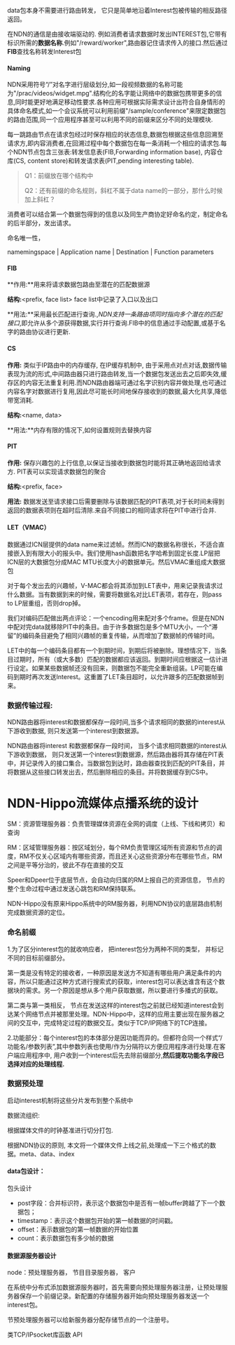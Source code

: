  

data包本身不需要进行路由转发， 它只是简单地沿着Interest包被传输的相反路径返回。

在NDN的通信是由接收端驱动的. 例如消费者请求数据时发出INTEREST包,它带有标识所需的**数据名称**.例如"/reward/worker",路由器记住请求传入的接口.然后通过**FIB**查找名称转发Interest包

#### Naming 

NDN采用符号“/”对名字进行层级划分,如一段视频数据的名称可能为"/prac/videos/widget.mpg".结构化的名字能让网络中的数据包携带更多的信息,同时能更好地满足移动性要求.各种应用可根据实际需求设计出符合自身情形的具体命名模式,如一个会议系统可以利用前缀"/sample/conference"来限定数据包的路由范围,同一个应用程序甚至可以利用不同的前缀来区分不同的处理模块.

每一跳路由节点在请求包经过时保存相应的状态信息,数据包根据这些信息回溯至请求方,即内容消费者,在回溯过程中每个数据包在每一条消耗一个相应的请求包.每个NDN节点包含三张表:转发信息表(FIB,Forwarding information base), 内容仓库(CS, content store)和转发请求表(PIT,pending interesting table).

> Q1：前缀放在哪个结构中
>
> Q2：还有前缀的命名规则，斜杠不属于data name的一部分，那什么时候加上斜杠？
>
> 

消费者可以结合第一个数据包得到的信息以及同生产商协定好命名约定，制定命名的后半部分，发出请求。

命名唯一性，

namemingspace | Application name | Destination  | Function parameters



#### FIB

**作用:**用来将请求数据包路由至潜在的匹配数据源

**结构:**<prefix, face list> face list中记录了入口以及出口

**用法:**采用最长匹配进行查询.,*NDN支持一条路由项同时指向多个潜在的匹配接口*,即允许从多个源获得数据,实行并行查询.FIB中的信息通过手动配置,或基于名字的路由协议进行更新.

#### CS

**作用:** 类似于IP路由中的内存缓存, 在IP缓存机制中, 由于采用点对点对话,数据传输表现为流的形式,中间路由器只进行路由转发,当一个数据包发送出去之后即失效,缓存区的内容无法重复利用.而NDN路由器端可通过名字识别内容并做处理,也可通过内容名字对数据进行复用,因此尽可能长时间地保存接收到的数据,最大化共享,降低带宽消耗.

**结构:**<name, data>

**用法:**内存有限的情况下,如何设置规则去替换内容



#### PIT

**作用:** 保存兴趣包的上行信息,以保证当接收到数据包时能将其正确地返回给请求方. PIT表可以实现请求数据包的聚合

**结构:**<prefix, face>

**用法:** 数据发送至请求接口后需要删除与该数据匹配的PIT表项,对于长时间未得到返回的数据表项则在超时后清除.来自不同接口的相同请求将在PIT中进行合并.

#### LET（VMAC）

数据通过ICN层提供的data name来过滤帧。然而ICN的数据名称很长，不适合直接嵌入到有限大小的报头中。我们使用hash函数把名字哈希到固定长度.LP层把ICN层的大数据包分成MAC MTU长度大小的数据单元。然后VMAC重组成大数据包

对于每个发出去的兴趣帧，V-MAC都会将其添加到LET表中，用来记录我请求过什么数据。当有数据到来的时候，需要将数据名对比LET表项，若存在，则pass to LP层重组，否则drop掉。

我们对编码匹配做出两点评论：一个encoding用来配对多个frame。但是在NDN中配对完data就移除PIT中的条目。由于许多数据包是多个MTU大小，一个“滞留”的编码条目避免了相同兴趣帧的重复传输，从而增加了数据帧的传输时间。

LET中的每一个编码条目都有一个到期时间，到期后将被删除。理想情况下，当条目过期时，所有（或大多数）匹配的数据都应该返回。到期时间应根据这一估计进行设定。如果某些数据帧还没有回来，则数据包不能完全重新组装。LP可能在编码到期时再次发送Interest。这重置了LET条目超时，以允许跟多的匹配数据帧到来。

### 数据传输过程:

NDN路由器将interest和数据都保存一段时间,当多个请求相同的数据的interest从下游收到数据, 则只发送第一个interest到数据源。

NDN路由器将interest 和数据都保存一段时间， 当多个请求相同数据的interest从下游收到数据， 则只发送第一个interest到数据源，然后路由器将其存储在PIT表中，并记录传入的接口集合。当数据包到达时，路由器查找到匹配的PIT条目，并将数据从这些接口转发出去，然后删除相应的条目。并将数据缓存到CS中。

# NDN-Hippo流媒体点播系统的设计

SM：资源管理服务器：负责管理媒体资源在全网的调度（上线、下线和拷贝）和查询

RM：区域管理服务器：按区域划分，每个RM负责管理区域所有资源和节点的调度，RM不仅关心区域内有哪些资源，而且还关心这些资源分布在哪些节点，RM之间是平等分治的，彼此不存在直接的交互

Speer和Dpeer位于底层节点，会自动向归属的RM上报自己的资源信息， 节点的整个生命过程中通过发送心跳包和RM保持联系。

NDN-Hippo没有原来Hippo系统中的RM服务器，利用NDN协议的底层路由机制完成数据资源的定位。

### 命名前缀

1.为了区分interest包的就收响应者， 把interest包分为两种不同的类型， 并标记不同的目标前缀部分。

第一类是没有特定的接收者，一种原因是发送方不知道有哪些用户满足条件的内容，所以只能通过这种方式进行搜索式的获取，interest包可以表达谁含有这个数据块的需求。另一个原因是想从多个用户获取数据，所以要进行多播式的获取。

第二类与第一类相反， 节点在发送这样的interest包之前就已经知道interest会到达某个网络节点并被那里处理。NDN-Hippo中，这样的应用主要出现在服务器之间的交互中，完成特定过程的数据交互。类似于TCP/IP网络下的TCP连接。

2.功能部分：每个interest包的本体部分是因功能而异的。但都符合同一个样式“/功能名/参数列表”,其中参数列表也使用/作为分隔符以方便应用程序进行处理.在客户端应用程序中, 用户收到一个interest后先去除前缀部分,**然后提取功能名字段已选择对应的处理线程.**

### 数据预处理

启动interest机制将这些分片发布到整个系统中

数据流组织:

根据媒体文件的时钟基准进行切分打包.

根据NDN协议的原则, 本文将一个媒体文件上线之前,处理成一下三个格式的数据。meta、data、index

#### data包设计：

包头设计

- post字段：合并标识符，表示这个数据包中是否有一帧buffer跨越了下一个数据包；
- timestamp：表示这个数据包开始的第一帧数据的时间戳。
- offset：表示数据包的第一帧数据的开始位置
- count：表示数据包有多少帧的数据

#### 数据源服务器设计

node：预处理服务器， 节目目录服务器， 客户

在系统中分布式添加数据源服务器时，首先需要向预处理服务器注册，让预处理服务器保存一个前缀记录。新配置的存储服务器开始向预处理服务器发送一个interest包。 

节预处理服务器可以给新服务器分配存储节点的一个注册号。

类TCP/IPsocket库函数 API

